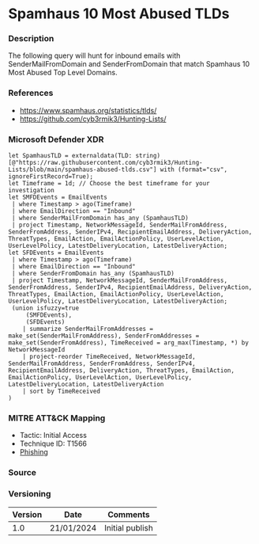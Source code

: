 # Spamhaus 10 Most Abused TLDs

### Description

The following query will hunt for inbound emails with SenderMailFromDomain and SenderFromDomain that match Spamhaus 10 Most Abused Top Level Domains.

### References
- https://www.spamhaus.org/statistics/tlds/
- https://github.com/cyb3rmik3/Hunting-Lists/

### Microsoft Defender XDR
```
let SpamhausTLD = externaldata(TLD: string)[@"https://raw.githubusercontent.com/cyb3rmik3/Hunting-Lists/blob/main/spamhaus-abused-tlds.csv"] with (format="csv", ignoreFirstRecord=True);
let Timeframe = 1d; // Choose the best timeframe for your investigation
let SMFDEvents = EmailEvents
 | where Timestamp > ago(Timeframe)
 | where EmailDirection == "Inbound"
 | where SenderMailFromDomain has_any (SpamhausTLD)
 | project Timestamp, NetworkMessageId, SenderMailFromAddress, SenderFromAddress, SenderIPv4, RecipientEmailAddress, DeliveryAction, ThreatTypes, EmailAction, EmailActionPolicy, UserLevelAction, UserLevelPolicy, LatestDeliveryLocation, LatestDeliveryAction;
let SFDEvents = EmailEvents
 | where Timestamp > ago(Timeframe)
 | where EmailDirection == "Inbound"
 | where SenderFromDomain has_any (SpamhausTLD)
 | project Timestamp, NetworkMessageId, SenderMailFromAddress, SenderFromAddress, SenderIPv4, RecipientEmailAddress, DeliveryAction, ThreatTypes, EmailAction, EmailActionPolicy, UserLevelAction, UserLevelPolicy, LatestDeliveryLocation, LatestDeliveryAction;
 (union isfuzzy=true
     (SMFDEvents),
     (SFDEvents)
    | summarize SenderMailFromAddresses = make_set(SenderMailFromAddress), SenderFromAddresses = make_set(SenderFromAddress), TimeReceived = arg_max(Timestamp, *) by NetworkMessageId    
    | project-reorder TimeReceived, NetworkMessageId, SenderMailFromAddress, SenderFromAddress, SenderIPv4, RecipientEmailAddress, DeliveryAction, ThreatTypes, EmailAction, EmailActionPolicy, UserLevelAction, UserLevelPolicy, LatestDeliveryLocation, LatestDeliveryAction
    | sort by TimeReceived
)
```

### MITRE ATT&CK Mapping
- Tactic: Initial Access
- Technique ID: T1566
- [Phishing](https://attack.mitre.org/techniques/T1566/)

### Source

### Versioning
| Version       | Date          | Comments                          |
| ------------- |---------------| ----------------------------------|
| 1.0           | 21/01/2024    | Initial publish                   |
